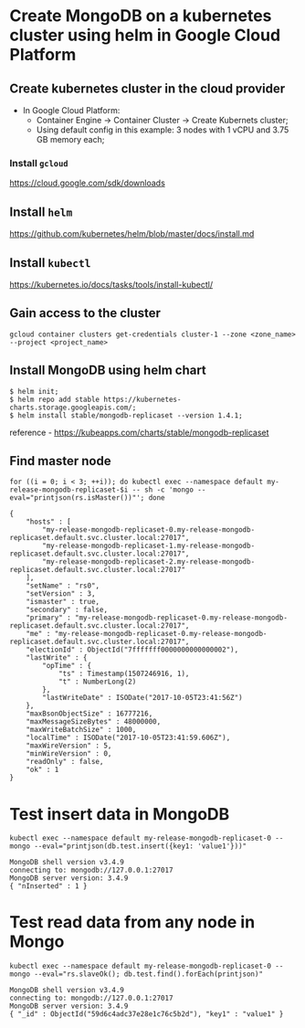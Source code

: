 # Create MongoDB on a kubernetes cluster using helm in Google Cloud Platform

## Create kubernetes cluster in the cloud provider
- In Google Cloud Platform:
	- Container Engine -> Container Cluster -> Create Kubernets cluster;
	- Using default config in this example: 3 nodes with 1 vCPU and 3.75 GB memory each;

### Install `gcloud`
https://cloud.google.com/sdk/downloads

## Install `helm`
https://github.com/kubernetes/helm/blob/master/docs/install.md

## Install `kubectl`
https://kubernetes.io/docs/tasks/tools/install-kubectl/

## Gain access to the cluster
`gcloud container clusters get-credentials cluster-1 --zone <zone_name> --project <project_name>`

## Install MongoDB using helm chart
```
$ helm init;
$ helm repo add stable https://kubernetes-charts.storage.googleapis.com/;
$ helm install stable/mongodb-replicaset --version 1.4.1;
```
reference - https://kubeapps.com/charts/stable/mongodb-replicaset

## Find master node
`for ((i = 0; i < 3; ++i)); do kubectl exec --namespace default my-release-mongodb-replicaset-$i -- sh -c 'mongo --eval="printjson(rs.isMaster())"'; done`
```
{
	"hosts" : [
		"my-release-mongodb-replicaset-0.my-release-mongodb-replicaset.default.svc.cluster.local:27017",
		"my-release-mongodb-replicaset-1.my-release-mongodb-replicaset.default.svc.cluster.local:27017",
		"my-release-mongodb-replicaset-2.my-release-mongodb-replicaset.default.svc.cluster.local:27017"
	],
	"setName" : "rs0",
	"setVersion" : 3,
	"ismaster" : true,
	"secondary" : false,
	"primary" : "my-release-mongodb-replicaset-0.my-release-mongodb-replicaset.default.svc.cluster.local:27017",
	"me" : "my-release-mongodb-replicaset-0.my-release-mongodb-replicaset.default.svc.cluster.local:27017",
	"electionId" : ObjectId("7fffffff0000000000000002"),
	"lastWrite" : {
		"opTime" : {
			"ts" : Timestamp(1507246916, 1),
			"t" : NumberLong(2)
		},
		"lastWriteDate" : ISODate("2017-10-05T23:41:56Z")
	},
	"maxBsonObjectSize" : 16777216,
	"maxMessageSizeBytes" : 48000000,
	"maxWriteBatchSize" : 1000,
	"localTime" : ISODate("2017-10-05T23:41:59.606Z"),
	"maxWireVersion" : 5,
	"minWireVersion" : 0,
	"readOnly" : false,
	"ok" : 1
}
```

# Test insert data in MongoDB
`kubectl exec --namespace default my-release-mongodb-replicaset-0 -- mongo --eval="printjson(db.test.insert({key1: 'value1'}))"`
```
MongoDB shell version v3.4.9
connecting to: mongodb://127.0.0.1:27017
MongoDB server version: 3.4.9
{ "nInserted" : 1 }
```

# Test read data from any node in Mongo
`kubectl exec --namespace default my-release-mongodb-replicaset-0 -- mongo --eval="rs.slaveOk(); db.test.find().forEach(printjson)"`
```
MongoDB shell version v3.4.9
connecting to: mongodb://127.0.0.1:27017
MongoDB server version: 3.4.9
{ "_id" : ObjectId("59d6c4adc37e28e1c76c5b2d"), "key1" : "value1" }
```
